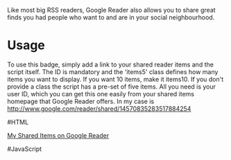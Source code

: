 Like most big RSS readers, Google Reader also allows you to share great finds you had people who want to and are
in your social neighbourhood. 


Usage
=====

To use this badge, simply add a link to your shared reader items and the script itself. The ID is mandatory and the
'items5' class defines how many items you want to display. If you want 10 items, make it items10. If you don't provide
 a class the script has a pre-set of five items. All you need is your user ID, which you can get this one easily from 
your shared items homepage that Google Reader offers. In my case is http://www.google.com/reader/shared/14570835283517884254

   #HTML
   <div id="google_reader_badge" class="items5">
     <p><a href="http://www.google.com/reader/shared/14570835283517884254">My Shared Items on Google Reader</a></p>
   </div>


   #JavaScript
   <script type="text/javascript" src="GReaderBadge.js"></script>
